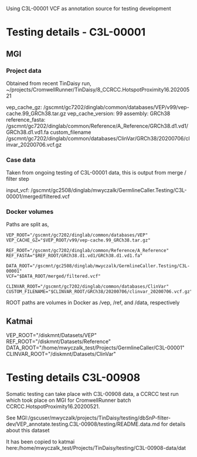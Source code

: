 Using C3L-00001 VCF as annotation source for testing development

# Testing details - C3L-00001

## MGI

### Project data
Obtained from recent TinDaisy run,
    ~/projects/CromwellRunner/TinDaisy/8_CCRCC.HotspotProximity16.20200521

vep_cache_gz:           /gscmnt/gc7202/dinglab/common/databases/VEP/v99/vep-cache.99_GRCh38.tar.gz
vep_cache_version:      99
assembly:               GRCh38
reference_fasta:        /gscmnt/gc7202/dinglab/common/Reference/A_Reference/GRCh38.d1.vd1/GRCh38.d1.vd1.fa
custom_filename         /gscmnt/gc7202/dinglab/common/databases/ClinVar/GRCh38/20200706/clinvar_20200706.vcf.gz

### Case data

Taken from ongoing testing of C3L-00001 data, this is output from merge / filter step

input_vcf:  /gscmnt/gc2508/dinglab/mwyczalk/GermlineCaller.Testing/C3L-00001/merged/filtered.vcf

### Docker volumes

Paths are split as,
```
VEP_ROOT="/gscmnt/gc7202/dinglab/common/databases/VEP"
VEP_CACHE_GZ="$VEP_ROOT/v99/vep-cache.99_GRCh38.tar.gz"

REF_ROOT="/gscmnt/gc7202/dinglab/common/Reference/A_Reference"
REF_FASTA="$REF_ROOT/GRCh38.d1.vd1/GRCh38.d1.vd1.fa"

DATA_ROOT="/gscmnt/gc2508/dinglab/mwyczalk/GermlineCaller.Testing/C3L-00001"
VCF="$DATA_ROOT/merged/filtered.vcf"

CLINVAR_ROOT="/gscmnt/gc7202/dinglab/common/databases/ClinVar"
CUSTOM_FILENAME="$CLINVAR_ROOT/GRCh38/20200706/clinvar_20200706.vcf.gz"
```

ROOT paths are volumes in Docker as /vep, /ref, and /data, respectively

## Katmai

VEP_ROOT="/diskmnt/Datasets/VEP"
REF_ROOT="/diskmnt/Datasets/Reference"
DATA_ROOT="/home/mwyczalk_test/Projects/GermlineCaller/C3L-00001"
CLINVAR_ROOT="/diskmnt/Datasets/ClinVar"

# Testing details C3L-00908

Somatic testing can take place with C3L-00908 data, a CCRCC test run which took
place on MGI for CromwellRunner batch CCRCC.HotspotProximity16.20200521.  

See MGI:/gscuser/mwyczalk/projects/TinDaisy/testing/dbSnP-filter-dev/VEP_annotate.testing.C3L-00908/testing/README.data.md
for details about this dataset

It has been copied to katmai here:/home/mwyczalk_test/Projects/TinDaisy/testing/C3L-00908-data/dat


